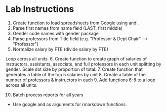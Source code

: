 # Lab Instructions 

1. Create function to load spreadsheets from Google using <key> and <gid>. 
2. Parse first names from name field (LAST, first middle) 
3. Gender code names with gender package 
4. Parse professors from Title field (e.g. "Professor & Dept Chair" --> "Professor")
5. Normalize salary by FTE (divide salary by FTE) 

Loop across all units. 
6. Create function to create graph of salaries of instructors, assistants, associate, and full professors in each unit splitting by gender. Scale dot size by proportion of total. 
7. Create function that generates a table of the top 5 salaries by unit 
8. Create a table of the number of professors & instructors in each 
9. Add functions 6-8 to a loop across all units. 
  
10. Batch process reports for all years 
* Use google <key> and <gid> as arguments for rmarkdown functions. 
  
  
